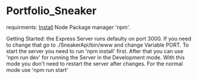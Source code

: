# Portfolio_Sneaker

requirments:
[Install](https://nodejs.org/de/download)  Node Package manager 'npm'.


Getting Started:
the Express Server runs defaulty on port 3000. If you need to change that go to ./SneakerApi/bin/www and change Variable PORT.
To start the server you need to run 'npm install' first.
After that you can use 'npm run dev' for running the Server in the Development mode.
With this mode you don't need to restart the server after changes.
For the normal mode use 'npm run start'
 
